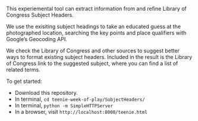 This experiemental tool can extract information from and refine Library of Congress Subject Headers. 

We use the exisiting subject headings to take an educated guess at the photographed location, searching the key points and place qualifiers with Google’s Geocoding API. 

We check the Library of Congress and other sources to suggest better ways to format existing subject headers. Included in the result is the Library of Congress link to the suggested subject, where you can find a list of related terms. 

To get started:
- Download this repository.
- In terminal, `cd teenie-week-of-play/SubjectHeaders/`
- In terminal, `python -m SimpleHTTPServer`
- In a browser, visit `http://localhost:8000/teenie.html`

